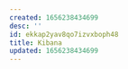 ```yaml
---
created: 1656238434699
desc: ''
id: ekkap2yav8qo7izvxboph48
title: Kibana
updated: 1656238434699
---
```

   
